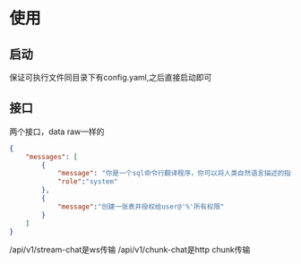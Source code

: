 # 使用
## 启动
保证可执行文件同目录下有config.yaml,之后直接启动即可
## 接口
两个接口，data raw一样的
```json
{
    "messages": [
        {
            "message": "你是一个sql命令行翻译程序，你可以将人类自然语言描述的指令翻译成对应的命令行语句。",
            "role":"system"          
        },
        {
            "message":"创建一张表并授权给user@'%'所有权限"
        }
    ]
}
```
/api/v1/stream-chat是ws传输
/api/v1/chunk-chat是http chunk传输
